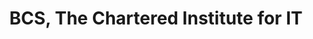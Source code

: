 ---
title: "BCS, The Chartered Institute for IT"
link: http://www.bcs.org/healthandcare
logo: "bcs.png"

events:                      # List of events sponsored
  - "17-manchester"

# Sponsorship amount/resource for each event
17-manchester: ""
---
